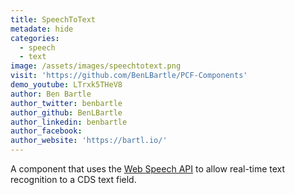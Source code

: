 ```yaml
---
title: SpeechToText
metadate: hide
categories:
  - speech
  - text
image: /assets/images/speechtotext.png
visit: 'https://github.com/BenLBartle/PCF-Components'
demo_youtube: LTrxk5THeV8
author: Ben Bartle
author_twitter: benbartle
author_github: BenLBartle
author_linkedin: benbartle
author_facebook:
author_website: 'https://bartl.io/'
---
```


A component that uses the <a target="_blank" href="https://developer.mozilla.org/en-US/docs/Web/API/Web_Speech_API/Using_the_Web_Speech_API">Web Speech API</a> to allow real-time text recognition to a CDS text field.
